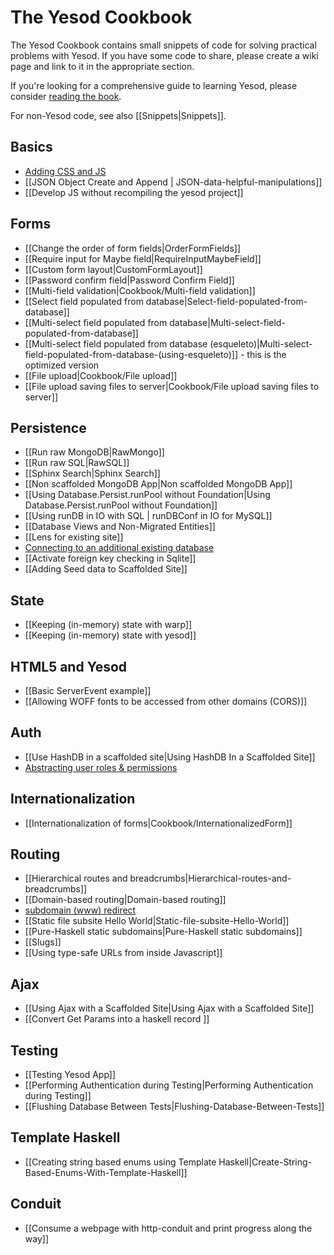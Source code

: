 # The Yesod Cookbook

The Yesod Cookbook contains small snippets of code for solving practical problems with Yesod. If you have some code to share, please create a wiki page and link to it in the appropriate section.

If you're looking for a comprehensive guide to learning Yesod, please consider [reading the book](http://www.yesodweb.com/book).

For non-Yesod code, see also [[Snippets|Snippets]].

## Basics
* [Adding CSS and JS](http://www.yesodweb.com/blog/2013/01/adding-css-js)
* [[JSON Object Create and Append | JSON-data-helpful-manipulations]]
* [[Develop JS without recompiling the yesod project]]

## Forms

* [[Change the order of form fields|OrderFormFields]]
* [[Require input for Maybe field|RequireInputMaybeField]]
* [[Custom form layout|CustomFormLayout]]
* [[Password confirm field|Password Confirm Field]]
* [[Multi-field validation|Cookbook/Multi-field validation]]
* [[Select field populated from database|Select-field-populated-from-database]]
* [[Multi-select field populated from database|Multi-select-field-populated-from-database]]
* [[Multi-select field populated from database (esqueleto)|Multi-select-field-populated-from-database-(using-esqueleto)]] - this is the optimized version
* [[File upload|Cookbook/File upload]]
* [[File upload saving files to server|Cookbook/File upload saving files to server]]

## Persistence

* [[Run raw MongoDB|RawMongo]]
* [[Run raw SQL|RawSQL]]
* [[Sphinx Search|Sphinx Search]]
* [[Non scaffolded MongoDB App|Non scaffolded MongoDB App]]
* [[Using Database.Persist.runPool without Foundation|Using Database.Persist.runPool without Foundation]]
* [[Using runDB in IO with SQL | runDBConf in IO for MySQL]]
* [[Database Views and Non-Migrated Entities]]
* [[Lens for existing site]]
* [Connecting to an additional existing database](https://github.com/yesodweb/yesod/wiki/Connecting-to-an-additional-existing-database)
* [[Activate foreign key checking in Sqlite]]
* [[Adding Seed data to Scaffolded Site]]

## State

* [[Keeping (in-memory) state with warp]]
* [[Keeping (in-memory) state with yesod]]

## HTML5 and Yesod
* [[Basic ServerEvent example]]
* [[Allowing WOFF fonts to be accessed from other domains (CORS)]]

## Auth

* [[Use HashDB in a scaffolded site|Using HashDB In a Scaffolded Site]]
* [Abstracting user roles & permissions](http://blog.felipe.lessa.nom.br/?p=7)

## Internationalization

* [[Internationalization of forms|Cookbook/InternationalizedForm]]

## Routing

* [[Hierarchical routes and breadcrumbs|Hierarchical-routes-and-breadcrumbs]]
* [[Domain-based routing|Domain-based routing]]
* [subdomain (www) redirect](/show/topic/536)
* [[Static file subsite Hello World|Static-file-subsite-Hello-World]]
* [[Pure-Haskell static subdomains|Pure-Haskell static subdomains]]
* [[Slugs]]
* [[Using type-safe URLs from inside Javascript]]

## Ajax

* [[Using Ajax with a Scaffolded Site|Using Ajax with a Scaffolded Site]]
* [[Convert Get Params into a haskell record ]]

## Testing

* [[Testing Yesod App]]
* [[Performing Authentication during Testing|Performing Authentication during Testing]]
* [[Flushing Database Between Tests|Flushing-Database-Between-Tests]]

## Template Haskell

* [[Creating string based enums using Template Haskell|Create-String-Based-Enums-With-Template-Haskell]]

## Conduit

* [[Consume a webpage with http-conduit and print progress along the way]]